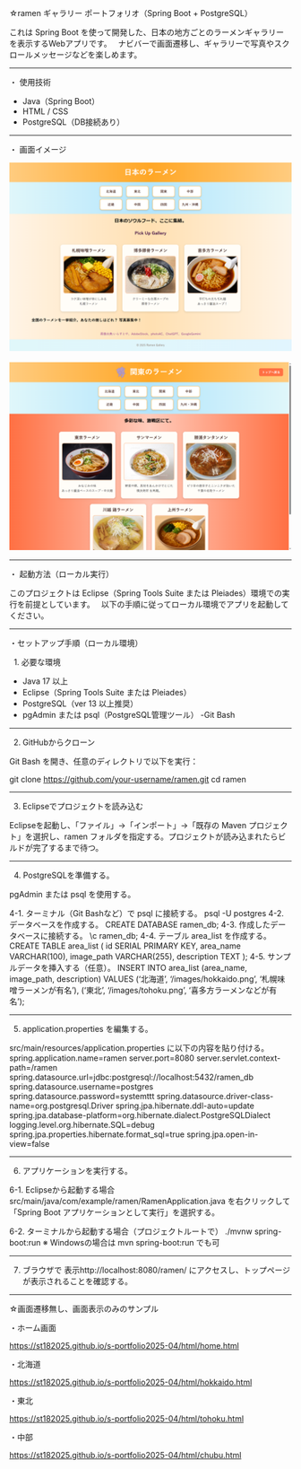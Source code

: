 
☆ramen ギャラリー
ポートフォリオ（Spring Boot + PostgreSQL）

これは Spring Boot を使って開発した、日本の地方ごとのラーメンギャラリーを表示するWebアプリです。  
ナビバーで画面遷移し、ギャラリーで写真やスクロールメッセージなどを楽しめます。

---

・ 使用技術

- Java（Spring Boot）
- HTML / CSS
- PostgreSQL（DB接続あり）

---

・ 画面イメージ

![トップページのスクリーンショット](./ramen/screenshot.png)  
![関東のスクリーンショット](./ramen/screenshot2.png)

---

・ 起動方法（ローカル実行）

このプロジェクトは Eclipse（Spring Tools Suite または Pleiades）環境での実行を前提としています。  
以下の手順に従ってローカル環境でアプリを起動してください。

---

・セットアップ手順（ローカル環境）

  1. 必要な環境

- Java 17 以上
- Eclipse（Spring Tools Suite または Pleiades）
- PostgreSQL（ver 13 以上推奨）
- pgAdmin または psql（PostgreSQL管理ツール）
-Git Bash

---

2. GitHubからクローン

Git Bash を開き、任意のディレクトリで以下を実行：

git clone https://github.com/your-username/ramen.git
cd ramen

___

3. Eclipseでプロジェクトを読み込む

Eclipseを起動し、「ファイル」→「インポート」→「既存の Maven プロジェクト」を選択し、ramen フォルダを指定する。プロジェクトが読み込まれたらビルドが完了するまで待つ。

___

  4. PostgreSQLを準備する。
  
  pgAdmin または psql を使用する。  

4-1. ターミナル（Git Bashなど）で psql に接続する。
psql -U postgres
4-2. データベースを作成する。
CREATE DATABASE ramen_db;
4-3. 作成したデータベースに接続する。
\c ramen_db;
4-4. テーブル area_list を作成する。
CREATE TABLE area_list (
id SERIAL PRIMARY KEY,
area_name VARCHAR(100),
image_path VARCHAR(255),
description TEXT
);
4-5. サンプルデータを挿入する（任意）。
INSERT INTO area_list (area_name, image_path, description) VALUES
(‘北海道’, ‘/images/hokkaido.png’, ‘札幌味噌ラーメンが有名’),
(‘東北’, ‘/images/tohoku.png’, ‘喜多方ラーメンなどが有名’);

___
5. application.properties を編集する。

src/main/resources/application.properties に以下の内容を貼り付ける。  
spring.application.name=ramen
server.port=8080
server.servlet.context-path=/ramen
spring.datasource.url=jdbc:postgresql://localhost:5432/ramen_db
spring.datasource.username=postgres
spring.datasource.password=systemttt
spring.datasource.driver-class-name=org.postgresql.Driver
spring.jpa.hibernate.ddl-auto=update
spring.jpa.database-platform=org.hibernate.dialect.PostgreSQLDialect
logging.level.org.hibernate.SQL=debug
spring.jpa.properties.hibernate.format_sql=true
spring.jpa.open-in-view=false

___
6. アプリケーションを実行する。

6-1. Eclipseから起動する場合
src/main/java/com/example/ramen/RamenApplication.java を右クリックして「Spring Boot アプリケーションとして実行」を選択する。

6-2. ターミナルから起動する場合（プロジェクトルートで）
./mvnw spring-boot:run
※ Windowsの場合は mvn spring-boot:run でも可
___

7. ブラウザで 表示http://localhost:8080/ramen/ にアクセスし、トップページが表示されることを確認する。  


___
☆画面遷移無し、画面表示のみのサンプル

・ホーム画面

https://st182025.github.io/s-portfolio2025-04/html/home.html

・北海道

https://st182025.github.io/s-portfolio2025-04/html/hokkaido.html

・東北

https://st182025.github.io/s-portfolio2025-04/html/tohoku.html

・中部

https://st182025.github.io/s-portfolio2025-04/html/chubu.html

